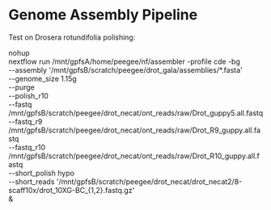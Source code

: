# Genome Assembly Pipeline

Test on Drosera rotundifolia polishing:

nohup \
nextflow run /mnt/gpfsA/home/peegee/nf/assembler -profile cde -bg \
--assembly '/mnt/gpfsB/scratch/peegee/drot_gala/assemblies/*.fasta' \
--genome_size 1.15g \
--purge \
--polish_r10 \
--fastq /mnt/gpfsB/scratch/peegee/drot_necat/ont_reads/raw/Drot_guppy5.all.fastq \
--fastq_r9 /mnt/gpfsB/scratch/peegee/drot_necat/ont_reads/raw/Drot_R9_guppy.all.fastq \
--fastq_r10 /mnt/gpfsB/scratch/peegee/drot_necat/ont_reads/raw/Drot_R10_guppy.all.fastq \
--short_polish hypo \
--short_reads '/mnt/gpfsB/scratch/peegee/drot_necat/drot_necat2/8-scaff10x/drot_10XG-BC_{1,2}.fastq.gz' \
&
